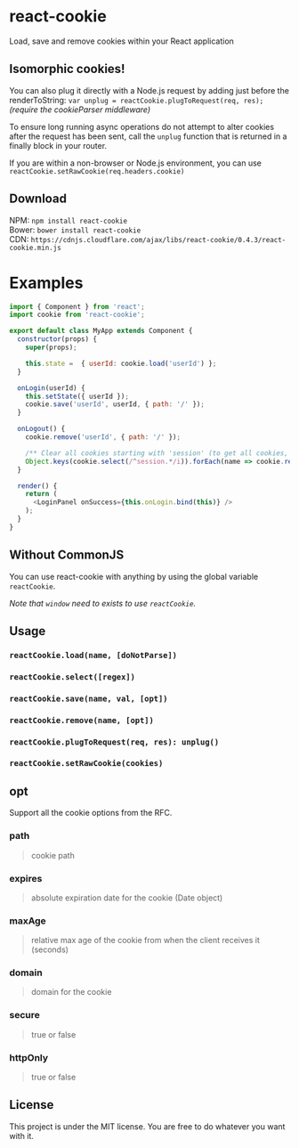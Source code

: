 # react-cookie
Load, save and remove cookies within your React application

## Isomorphic cookies!
You can also plug it directly with a Node.js request by adding just before the renderToString: `var unplug = reactCookie.plugToRequest(req, res);`<br />
*(require the cookieParser middleware)*

To ensure long running async operations do not attempt to alter cookies after the request has been sent, call the `unplug` function that is returned in a finally block in your router.

If you are within a non-browser or Node.js environment, you can use `reactCookie.setRawCookie(req.headers.cookie)`



## Download
NPM: `npm install react-cookie`<br />
Bower: `bower install react-cookie`<br />
CDN: `https://cdnjs.cloudflare.com/ajax/libs/react-cookie/0.4.3/react-cookie.min.js`

# Examples

```js
import { Component } from 'react';
import cookie from 'react-cookie';

export default class MyApp extends Component {
  constructor(props) {
    super(props);

    this.state =  { userId: cookie.load('userId') };
  }

  onLogin(userId) {
    this.setState({ userId });
    cookie.save('userId', userId, { path: '/' });
  }

  onLogout() {
    cookie.remove('userId', { path: '/' });

    /** Clear all cookies starting with 'session' (to get all cookies, omit regex argument) */
    Object.keys(cookie.select(/^session.*/i)).forEach(name => cookie.remove(name, { path: '/' }))
  }

  render() {
    return (
      <LoginPanel onSuccess={this.onLogin.bind(this)} />
    );
  }
}
```

## Without CommonJS
You can use react-cookie with anything by using the global variable `reactCookie`.

*Note that `window` need to exists to use `reactCookie`.*

## Usage

### `reactCookie.load(name, [doNotParse])`
### `reactCookie.select([regex])`
### `reactCookie.save(name, val, [opt])`
### `reactCookie.remove(name, [opt])`
### `reactCookie.plugToRequest(req, res): unplug()`
### `reactCookie.setRawCookie(cookies)`

## opt
Support all the cookie options from the RFC.

### path
> cookie path

### expires
> absolute expiration date for the cookie (Date object)

### maxAge
> relative max age of the cookie from when the client receives it (seconds)

### domain
> domain for the cookie

### secure
> true or false

### httpOnly
> true or false

## License
This project is under the MIT license. You are free to do whatever you want with it.
